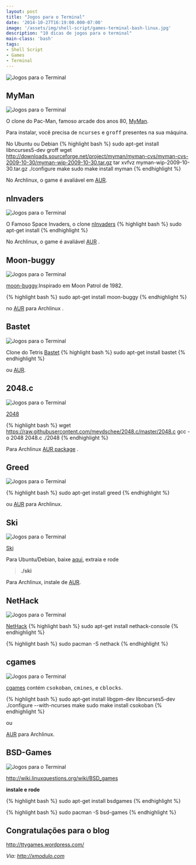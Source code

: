 ```yaml
---
layout: post
title: "Jogos para o Terminal"
date: '2014-10-27T16:19:00.000-07:00'
image: '/assets/img/shell-script/games-terminal-bash-linux.jpg'
description: "10 dicas de jogos para o terminal"
main-class: 'bash'
tags:
- Shell Script
- Games
- Terminal
---
```


![Jogos para o Terminal](/assets/img/shell-script/games-terminal-bash-linux.jpg "Jogos para o Terminal")

## MyMan


![Jogos para o Terminal](/assets/img/shell-script/13863751363_dc7e225bfa_z.jpg "Jogos para o Terminal")

O clone do Pac-Man, famoso arcade dos anos 80, <a href="http://myman.sourceforge.net/" target="_blank">MyMan</a>.

Para instalar, você precisa de <tt>ncurses</tt> e <tt>groff</tt> presentes na sua máquina.

No Ubuntu ou Debian
{% highlight bash %}
sudo apt-get install libncurses5-dev groff
wget http://downloads.sourceforge.net/project/myman/myman-cvs/myman-cvs-2009-10-30/myman-wip-2009-10-30.tar.gz
tar xvfvz myman-wip-2009-10-30.tar.gz
./configure
make
sudo make install
myman
{% endhighlight %}

No Archlinux, o game é avaliável em <a href="https://aur.archlinux.org/packages/myman/" target="_blank">AUR</a>.


## nInvaders


![Jogos para o Terminal](/assets/img/shell-script/13863722405_e14bbc91c8_z.jpg "Jogos para o Terminal")


O Famoso Space Invaders, o clone <a href="http://ninvaders.sourceforge.net/" target="_blank">nInvaders</a>
{% highlight bash %}
sudo apt-get install
{% endhighlight %}

No Archlinux, o game é avaliável <a href="https://aur.archlinux.org/packages/ninvaders/" target="_blank">AUR</a> .

## Moon-buggy

![Jogos para o Terminal](/assets/img/shell-script/13863751423_be17b73ace_z.jpg "Jogos para o Terminal")


<a href="http://www.seehuhn.de/pages/moon-buggy" target="_blank">moon-buggy</a>.Inspirado em Moon Patrol de 1982.

{% highlight bash %}
sudo apt-get install
moon-buggy
{% endhighlight %}

no <a href="https://aur.archlinux.org/packages/moon-buggy/" target="_blank">AUR</a> para Archlinux .  

## Bastet

![Jogos para o Terminal](/assets/img/shell-script/13863751683_d5f35204a0_z.jpg "Jogos para o Terminal")


Clone do Tetris <a href="http://fph.altervista.org/prog/bastet.html" target="_blank">Bastet</a>
{% highlight bash %}
sudo apt-get install 
bastet
{% endhighlight %}

ou <a href="https://aur.archlinux.org/packages/bastet/" target="_blank">AUR</a>.

## 2048.c


![Jogos para o Terminal](/assets/img/shell-script/13863722885_640bf7d0a5_z.jpg "Jogos para o Terminal")


<a href="http://gabrielecirulli.github.io/2048/" target="_blank">2048</a>


{% highlight bash %}
wget https://raw.githubusercontent.com/mevdschee/2048.c/master/2048.c
gcc -o 2048 2048.c
./2048
{% endhighlight %}

Para Archlinux <a href="https://aur.archlinux.org/packages/2048.c/" target="_blank">AUR package</a> .

## Greed

![Jogos para o Terminal](/assets/img/shell-script/13863722645_b5b131bae0_z.jpg "Jogos para o Terminal")


{% highlight bash %}
sudo apt-get install greed
{% endhighlight %}

ou <a href="https://aur.archlinux.org/packages/greed/" target="_blank">AUR</a> para Archlinux. 

## Ski

![Jogos para o Terminal](/assets/img/shell-script/13863751173_40fb357866_z.jpg "Jogos para o Terminal")


<a href="http://www.catb.org/esr/ski/" target="_blank">Ski</a> 

Para Ubuntu/Debian, baixe <a href="http://www.catb.org/esr/ski/" target="_blank">aqui</a>, extraia e rode

> __./ski__

Para Archlinux, instale de <a href="https://aur.archlinux.org/packages/ski/" target="_blank">AUR</a>.

## NetHack

![Jogos para o Terminal](/assets/img/shell-script/13863751533_035ef21704_z.jpg "Jogos para o Terminal")


<a href="http://www.nethack.org/" target="_blank">NetHack</a>
{% highlight bash %}
sudo apt-get install nethack-console
{% endhighlight %}

{% highlight bash %}
sudo pacman -S nethack
{% endhighlight %}

## cgames

![Jogos para o Terminal](/assets/img/shell-script/13863751553_d1f3d9e634_z.jpg "Jogos para o Terminal")


<a href="http://www.muppetlabs.com/%7Ebreadbox/software/cgames.html" target="_blank">cgames</a> contém <tt>csokoban</tt>, <tt>cmines</tt>, e <tt>cblocks</tt>.


{% highlight bash %}
sudo apt-get install libgpm-dev libncurses5-dev
./configure --with-ncurses
make
sudo make install
csokoban
{% endhighlight %}

ou 

<a href="https://aur.archlinux.org/packages/cgames/" target="_blank">AUR</a> para Archlinux. 

## BSD-Games

![Jogos para o Terminal](/assets/img/shell-script/13863722545_ec4cf17da5_z.jpg "Jogos para o Terminal")


<http://wiki.linuxquestions.org/wiki/BSD_games>

__instale e rode__

{% highlight bash %}
sudo apt-get install bsdgames
{% endhighlight %}

{% highlight bash %}
sudo pacman -S bsd-games
{% endhighlight %}

## Congratulações para o blog

<http://ttygames.wordpress.com/>

*Via: <http://xmodulo.com>*

